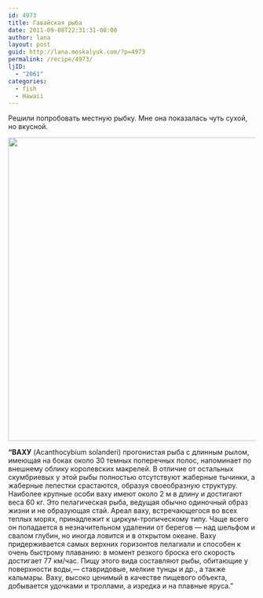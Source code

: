 ```yaml
---
id: 4973
title: Гавайская рыба
date: 2011-09-08T22:31:31-08:00
author: lana
layout: post
guid: http://lana.moskalyuk.com/?p=4973
permalink: /recipe/4973/
ljID:
  - "2061"
categories:
  - fish
  - Hawaii
---
```

Решили попробовать местную рыбку. Мне она показалась чуть сухой, но вкусной.

<img loading="lazy" class="alignnone" title="ono" src="http://farm7.static.flickr.com/6090/6128918811_f8b0df1e09_z.jpg" alt="" width="640" height="617" /> 

**&#8220;ВАХУ** (Acanthocybium solanderi) прогонистая рыба с длинным рылом, имеющая на боках около 30 темных поперечных полос, напоминает по внешнему облику королевских макрелей. В отличие от остальных скумбриевых у этой рыбы полностью отсутствуют жаберные тычинки, а жаберные лепестки срастаются, образуя своеобразную структуру. Наиболее крупные особи ваху имеют около 2 м в длину и достигают веса 60 кг. Это пелагическая рыба, ведущая обычно одиночный образ жизни и не образующая стай. Ареал ваху, встречающегося во всех теплых морях, принадлежит к циркум-тропическому типу. Чаще всего он попадается в незначительном удалении от берегов — над шельфом и свалом глубин, но иногда ловится и в открытом океане. Ваху придерживается самых верхних горизонтов пелагиали и способен к очень быстрому плаванию: в момент резкого броска его скорость достигает 77 км/час. Пищу этого вида составляют рыбы, обитающие у поверхности воды,— ставридовые, мелкие тунцы и др., а также кальмары. Ваху, высоко ценимый в качестве пищевого объекта, добывается удочками и троллами, а изредка и на плавные яруса.&#8221;